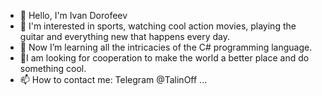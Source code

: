 - 👋 Hello, I'm Ivan Dorofeev
- 👀 I'm interested in sports, watching cool action movies, playing the guitar and everything new that happens every day.
- 🌱 Now I’m learning all the intricacies of the C# programming language.
- 💞️I am looking for cooperation to make the world a better place and do something cool.
- 📫 How to contact me: Telegram @TalinOff ...

<!---
namenavi/namenavi is a ✨ special ✨ repository because its `README.md` (this file) appears on your GitHub profile.
You can click the Preview link to take a look at your changes.
--->
